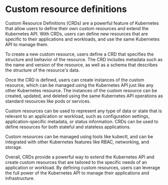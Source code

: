 # Custom resource definitions
Custom Resource Definitions (CRDs) are a powerful feature of Kubernetes that allow users to define their own custom resources and extend the Kubernetes API. With CRDs, users can define new resources that are specific to their applications and workloads, and use the same Kubernetes API to manage them.

To create a new custom resource, users define a CRD that specifies the structure and behavior of the resource. The CRD includes metadata such as the name and version of the resource, as well as a schema that describes the structure of the resource's data.

Once the CRD is defined, users can create instances of the custom resource, which can be managed using the Kubernetes API just like any other Kubernetes resource. The instances of the custom resource can be created, updated, and deleted using the same Kubernetes API operations as standard resources like pods or services.

Custom resources can be used to represent any type of data or state that is relevant to an application or workload, such as configuration settings, application-specific metadata, or status information. CRDs can be used to define resources for both stateful and stateless applications.

Custom resources can be managed using tools like kubectl, and can be integrated with other Kubernetes features like RBAC, networking, and storage.

Overall, CRDs provide a powerful way to extend the Kubernetes API and create custom resources that are tailored to the specific needs of an application or workload. By defining custom resources, users can leverage the full power of the Kubernetes API to manage their applications and infrastructure.